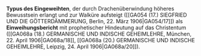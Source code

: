 
**Typus des Eingeweihten**, der durch Drachenüberwindung höheres Bewusstsein erlangt und zur Walküre aufsteigt ([[GA054 (17.) SIEGFRIED UND DIE GÖTTERDÄMMERUNG, Berlin, 22. März 1906|GA054/17]]) als **Einweihungsbericht** mit prophetischer Hindeutung auf das Christentum ([[GA068a (18.) GERMANISCHE UND INDISCHE GEHEIMLEHRE, München, 22. April 1906|GA068a/18]], [[GA068a (20.) GERMANISCHE UND INDISCHE GEHEIMLEHRE, Leipzig, 24. April 1906|GA068a/20]]).
